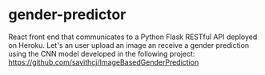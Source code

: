 # gender-predictor
React front end that communicates to a Python Flask RESTful API deployed on Heroku.
Let's an user upload an image an receive a gender prediction using the CNN model developed in the following project: https://github.com/savithcj/ImageBasedGenderPrediction
